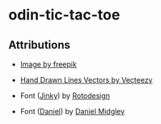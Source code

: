 # odin-tic-tac-toe

## Attributions
- <a href="https://www.freepik.com/free-photo/squared-paper-texture_2007563.htm#fromView=search&page=1&position=0&uuid=67cbd737-586d-417a-aca5-c739ed344c73">Image by freepik</a>

- <a href="https://www.vecteezy.com/free-vector/hand-drawn-lines">Hand Drawn Lines Vectors by Vecteezy</a>

- Font (<a href="https://www.fontsquirrel.com/fonts/Jinky">Jinky</a>) by <a href="https://www.fontsquirrel.com/fonts/list/foundry/rotodesign">Rotodesign</a>

- Font (<a href="https://www.fontsquirrel.com/fonts/daniel">Daniel</a>) by <a href="https://www.fontsquirrel.com/fonts/list/foundry/daniel-midgley">Daniel Midgley</a>